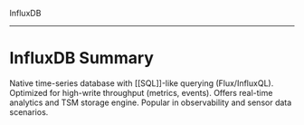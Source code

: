InfluxDB

---

# **InfluxDB Summary**
Native time-series database with [[SQL]]-like querying (Flux/InfluxQL). Optimized for high-write throughput (metrics, events). Offers real-time analytics and TSM storage engine. Popular in observability and sensor data scenarios.